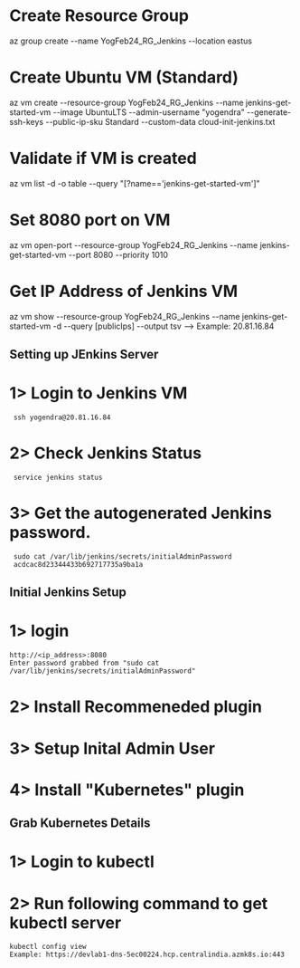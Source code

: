 # Create Resource Group
az group create --name YogFeb24_RG_Jenkins --location eastus

# Create Ubuntu VM (Standard) 
az vm create --resource-group YogFeb24_RG_Jenkins --name jenkins-get-started-vm --image UbuntuLTS --admin-username "yogendra" --generate-ssh-keys --public-ip-sku Standard --custom-data cloud-init-jenkins.txt

# Validate if VM is created
az vm list -d -o table --query "[?name=='jenkins-get-started-vm']"

# Set 8080 port on VM
az vm open-port --resource-group YogFeb24_RG_Jenkins --name jenkins-get-started-vm  --port 8080 --priority 1010

# Get IP Address of Jenkins VM
az vm show --resource-group YogFeb24_RG_Jenkins --name jenkins-get-started-vm -d --query [publicIps] --output tsv
 --> Example: 20.81.16.84

## Setting up JEnkins Server ##
# 1> Login to Jenkins VM 
     ssh yogendra@20.81.16.84
# 2> Check Jenkins Status 
     service jenkins status     
# 3> Get the autogenerated Jenkins password.
     sudo cat /var/lib/jenkins/secrets/initialAdminPassword
     acdcac8d23344433b692717735a9ba1a

## Initial Jenkins Setup
# 1> login
    http://<ip_address>:8080
    Enter password grabbed from "sudo cat /var/lib/jenkins/secrets/initialAdminPassword"
# 2> Install Recommeneded plugin
# 3> Setup Inital Admin User
# 4> Install "Kubernetes" plugin 

## Grab Kubernetes Details
# 1> Login to kubectl 
# 2> Run following command to get kubectl server
    kubectl config view 
    Example: https://devlab1-dns-5ec00224.hcp.centralindia.azmk8s.io:443


